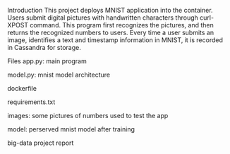 
Introduction
This project deploys MNIST application into the container. Users submit digital pictures with handwritten characters through curl-XPOST command. This program first recognizes the pictures, and then returns the recognized numbers to users. Every time a user submits an image, identifies a text and timestamp information in MNIST, it is recorded in Cassandra for storage.

Files
app.py: main program

model.py: mnist model architecture

dockerfile

requirements.txt

images: some pictures of numbers used to test the app

model: perserved mnist model after training

big-data project report
